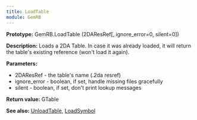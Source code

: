 ```yaml
---
title: LoadTable
module: GemRB
---
```


**Prototype:** GemRB.LoadTable (2DAResRef[, ignore_error=0, silent=0])

**Description:** Loads a 2DA Table. In case it was already loaded, it 
will return the table's existing reference (won't load it again).

**Parameters:** 
  * 2DAResRef    - the table's name (.2da resref)
  * ignore_error - boolean, if set, handle missing files gracefully
  * silent - boolean, if set, don't print lookup messages

**Return value:** GTable

**See also:** [UnloadTable](UnloadTable.md), [LoadSymbol](LoadSymbol.md)
